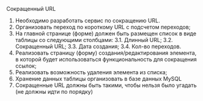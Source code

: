 ﻿Сокращенный URL

1. Необходимо разработать сервис по сокращению URL.
2. Организовать переход по короткому URL с подсчетом переходов;
3. На главной странице (форме) должен быть размещен список в виде таблицы со следующими столбцами:
	3.1. Длинный URL;
	3.2. Сокращенный URL;
	3.3. Дата создания;
	3.4. Кол-во переходов.
4. Реализовать страницу (форму) создания/редактирования элемента, в которой будет использоваться функциональность для сокращения ссылок;
5. Реализовать возможность удаления элемента из списка;
6. Хранение данных таблицы организовать в базе данных MySQL
7. Сокращенные URL должны быть такими, чтобы нельзя было угадать (не должны идти по порядку)